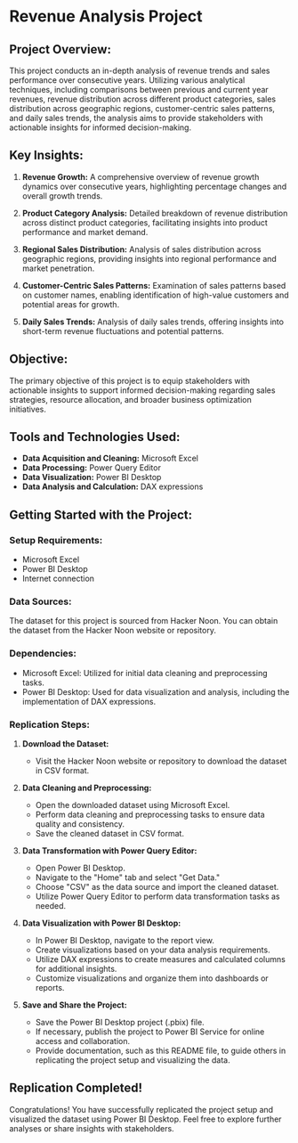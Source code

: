 # Revenue Analysis Project

## Project Overview:
This project conducts an in-depth analysis of revenue trends and sales performance over consecutive years. Utilizing various analytical techniques, including comparisons between previous and current year revenues, revenue distribution across different product categories, sales distribution across geographic regions, customer-centric sales patterns, and daily sales trends, the analysis aims to provide stakeholders with actionable insights for informed decision-making.

## Key Insights:
1. **Revenue Growth:** A comprehensive overview of revenue growth dynamics over consecutive years, highlighting percentage changes and overall growth trends.
   
2. **Product Category Analysis:** Detailed breakdown of revenue distribution across distinct product categories, facilitating insights into product performance and market demand.
   
3. **Regional Sales Distribution:** Analysis of sales distribution across geographic regions, providing insights into regional performance and market penetration.
   
4. **Customer-Centric Sales Patterns:** Examination of sales patterns based on customer names, enabling identification of high-value customers and potential areas for growth.
   
5. **Daily Sales Trends:** Analysis of daily sales trends, offering insights into short-term revenue fluctuations and potential patterns.

## Objective:
The primary objective of this project is to equip stakeholders with actionable insights to support informed decision-making regarding sales strategies, resource allocation, and broader business optimization initiatives.

## Tools and Technologies Used:
- **Data Acquisition and Cleaning:** Microsoft Excel
- **Data Processing:** Power Query Editor
- **Data Visualization:** Power BI Desktop
- **Data Analysis and Calculation:** DAX expressions

## Getting Started with the Project:
### Setup Requirements:
- Microsoft Excel
- Power BI Desktop
- Internet connection

### Data Sources:
The dataset for this project is sourced from Hacker Noon. You can obtain the dataset from the Hacker Noon website or repository.

### Dependencies:
- Microsoft Excel: Utilized for initial data cleaning and preprocessing tasks.
- Power BI Desktop: Used for data visualization and analysis, including the implementation of DAX expressions.

### Replication Steps:
1. **Download the Dataset:**
   - Visit the Hacker Noon website or repository to download the dataset in CSV format.
   
2. **Data Cleaning and Preprocessing:**
   - Open the downloaded dataset using Microsoft Excel.
   - Perform data cleaning and preprocessing tasks to ensure data quality and consistency.
   - Save the cleaned dataset in CSV format.

3. **Data Transformation with Power Query Editor:**
   - Open Power BI Desktop.
   - Navigate to the "Home" tab and select "Get Data."
   - Choose "CSV" as the data source and import the cleaned dataset.
   - Utilize Power Query Editor to perform data transformation tasks as needed.

4. **Data Visualization with Power BI Desktop:**
   - In Power BI Desktop, navigate to the report view.
   - Create visualizations based on your data analysis requirements.
   - Utilize DAX expressions to create measures and calculated columns for additional insights.
   - Customize visualizations and organize them into dashboards or reports.

5. **Save and Share the Project:**
   - Save the Power BI Desktop project (.pbix) file.
   - If necessary, publish the project to Power BI Service for online access and collaboration.
   - Provide documentation, such as this README file, to guide others in replicating the project setup and visualizing the data.

## Replication Completed!
Congratulations! You have successfully replicated the project setup and visualized the dataset using Power BI Desktop. Feel free to explore further analyses or share insights with stakeholders.
